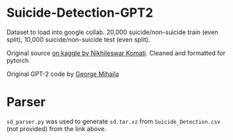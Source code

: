 # Suicide-Detection-GPT2
Dataset to load into google collab. 20,000 suicide/non-suicide train (even split), 10,000 suicide/non-suicide test (even split).

Original source [on kaggle by Nikhileswar Komati](https://www.kaggle.com/nikhileswarkomati/suicide-watch?select=Suicide_Detection.csv). Cleaned and formatted for pytorch

Original GPT-2 code by [George Mihaila](https://github.com/gmihaila)

# Parser

`sd_parser.py` was used to generate `sd.tar.xz` from `Suicide_Detection.csv` (not provided) from the link above.
